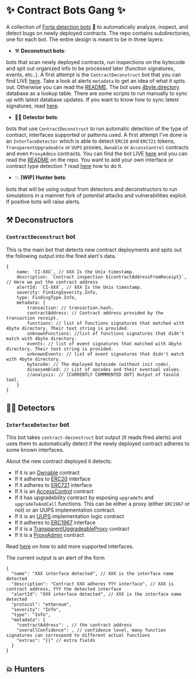 # :sparkles: Contract Bots Gang :sparkles: 

A collection of [Forta detection bots](https://docs.forta.network/en/latest/quickstart/) :robot: to automatically analyze, inspect, and detect bugs on newly deployed contracts. The repo contains subdirectories, one for each bot. The entire design is meant to be in three layers:

- :hammer_and_pick: **Deconstruct bots**: 

bots that scan newly deployed contracts, run inspections on the bytecode and spit out organized info to be processed later (function signatures, events, etc..). A first attempt is the `ContractDeconstruct` bot that you can find LIVE [here](https://explorer.forta.network/agent/0x9703bb3bf08bc89e6d0fd273fa995c32f75e8998c314bafdafcfe2491678f083). Take a look at alerts `metadata` to get an idea of what it spits out. Otherwise you can read the [README](https://github.com/OpenZeppelin/contract-bots-gang/tree/master/contract-deconstruct#contractdeconstruct). The bot uses [4byte.directory](https://www.4byte.directory/) database as a lookup table.  There are some scripts to run manually to sync up with latest database updates. If you want to know how to sync latest signatures, read [here](https://github.com/OpenZeppelin/contract-bots-gang/tree/master/contract-deconstruct#sync-with-4byte-directory).

- :male_detective: **Detector bots**: 

bots that use `ContractDeconstruct` to run automatic detection of the type of contract, interfaces supported or patterns used. A first attempt I've done is an `InterfaceDetector` which is able to detect `ERC20` and `ERC721` tokens, `TransparentUpgradeable` or `UUPS` proxies, `Ownable` or `AccessControl` contracts and even `ProxyAdmin` contracts.  You can find the bot LIVE [here](https://explorer.forta.network/agent/0xf75be156b17977784d5f4bfd7a2d3b06f412b7cb6bb71fdf79a75725bf7b01e9) and you can read the [README]() on the repo. You want to add your own interface or contract type detection ? read [here](https://github.com/OpenZeppelin/contract-bots-gang/tree/master/interface-detector#interface-detector) how to do it.

- :boom: **[WIP] Hunter bots**: 

bots that will be using output from detectors and deconstructors to run simulations in a mainnet fork of potential attacks and vulnerabilities exploit. If positive  bots will raise alerts.

## :hammer_and_pick: Deconstructors

### `ContractDeconstruct` bot

This is the main bot that detects new contract deployments and spits out the following output into the fired alert's data.

```
{
    name: `CI-XXX`, // XXX Is the Unix timestamp.
    description: `Contract inspection ${contractAddressFromReceipt}`, // Here we put the contract address
    alertId: `CI-XXX`, // XXX Is the Unix timestamp.
    severity: FindingSeverity.Info,
    type: FindingType.Info,
    metadata: {
        transaction: // transaction.hash,
        contractAddress: // Contract address provided by the transaction receipt.
        functions: // list of functions signatures that matched with 4byte directory. Their text string is provided.
        unknownFunctions: //list of functions signatures that didn't match with 4byte directory.
        events: // list of event signatures that matched with 4byte directory. Their text string is provided.
        unknownEvents: // list of event signatures that didn't match with 4byte directory.
        bytecode: // The deployed bytecode (without init code).
        disassembled: // List of opcodes and their eventual values.
        //analysis: // [CURRENTLY COMMMENTED OUT] Output of Yasold tool.
    }
}
```

## :male_detective: Detectors

### `InterfaceDetector` bot

This bot takes `contract-deconstruct` bot output (it reads fired alerts) and uses them to automatically detect if the newly deployed contract adheres to some known interfaces.

About the new contract deployed it detects:

- If it is an [Ownable](https://github.com/OpenZeppelin/openzeppelin-contracts/blob/master/contracts/access/Ownable.sol) contract
- If it adheres to [ERC20](https://eips.ethereum.org/EIPS/eip-20) interface
- If it adheres to [ERC721](https://eips.ethereum.org/EIPS/eip-721) interface
- If it is an [AccessControl](https://github.com/OpenZeppelin/openzeppelin-contracts/blob/master/contracts/access/AccessControl.sol) contract
- If it has upgradebility contract by exposing `upgradeTo` and `upgradeToAndCall` functions. This can be either a proxy (either `ERC1967` or not) or an UUPS implementation contract. 
- If it is an [UUPS](https://github.com/OpenZeppelin/openzeppelin-contracts/blob/master/contracts/proxy/utils/UUPSUpgradeable.sol) implementation logic contract
- If it adheres to [ERC1967](https://eips.ethereum.org/EIPS/eip-1967) interface
- If it is a [TransparentUpgradeableProxy](https://github.com/OpenZeppelin/openzeppelin-contracts/blob/master/contracts/proxy/transparent/TransparentUpgradeableProxy.sol) contract 
- If it is a [ProxyAdmin](https://github.com/OpenZeppelin/openzeppelin-contracts/blob/master/contracts/proxy/transparent/ProxyAdmin.sol) contract

Read [here](./interface-detector/README.md#how-to-support-more-interfaces) on how to add more supported interfaces.

The current output is an alert of the form

```
{
  "name": "XXX interface detected", // XXX is the interface name detected
  "description": "Contract XXX adheres YYY interface", // XXX is contract address, YYY the detected interface
  "alertId": "XXX interface detected", // XXX is the interface name detected
  "protocol": "ethereum",
  "severity": "Info",
  "type": "Info",
  "metadata": {
    "contractAddress": , // the contract address
    "overallConfidence": , // confidence level, many function signatures can correspond to different actual functions
    "extras": "{}" // extra fields
  }
}
```

## :boom: Hunters
